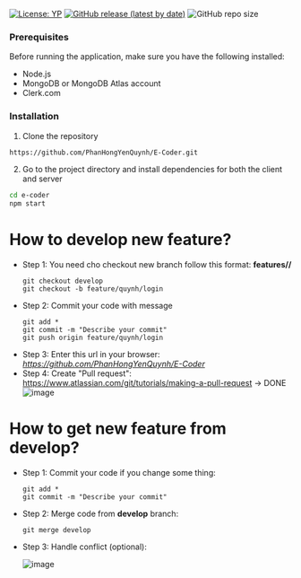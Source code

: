 [![License: YP](https://img.shields.io/badge/License-MIT-yellow.svg)](https://opensource.org/licenses/MIT) [![GitHub release (latest by date)](https://img.shields.io/github/v/release/MilanCommunity/Milan)](https://github.com/MilanCommunity/Milan/releases) ![GitHub repo size](https://img.shields.io/github/repo-size/MilanCommunity/Milan)

### Prerequisites

Before running the application, make sure you have the following installed:

- Node.js
- MongoDB or MongoDB Atlas account
- Clerk.com
  
### Installation

1. Clone the repository

```bash
https://github.com/PhanHongYenQuynh/E-Coder.git
```
2. Go to the project directory and install dependencies for both the client and server

```bash
cd e-coder
npm start
```

# How to develop new feature?
- Step 1: You need cho checkout new branch follow this format: **features/<your-name>/<feature-name>**
  ```
  git checkout develop
  git checkout -b feature/quynh/login
  ```
- Step 2: Commit your code with message 
  ```
  git add *
  git commit -m "Describe your commit"
  git push origin feature/quynh/login
  ```
- Step 3: Enter this url in your browser: *https://github.com/PhanHongYenQuynh/E-Coder*
- Step 4: Create "Pull request": https://www.atlassian.com/git/tutorials/making-a-pull-request -> DONE
  ![image](https://github.com/khaphan-github/china-chess-nodejs-be/assets/76431966/00cde7b6-c54a-4f3d-9ec3-b9a7ee158dd6)
# How to get new feature from develop?
- Step 1: Commit your code if you change some thing:
  ```
  git add *
  git commit -m "Describe your commit"
  ```
- Step 2: Merge code from **develop** branch:
  ```
  git merge develop
  ```
- Step 3: Handle conflict (optional):

  ![image](https://github.com/khaphan-github/china-chess-nodejs-be/assets/76431966/49116151-4f05-4cec-bcb5-c4f35db2e7a3)

